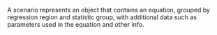 A scenario represents an object that contains an equation, grouped by regression region and statistic group, with additional data such as parameters used in the equation and other info.